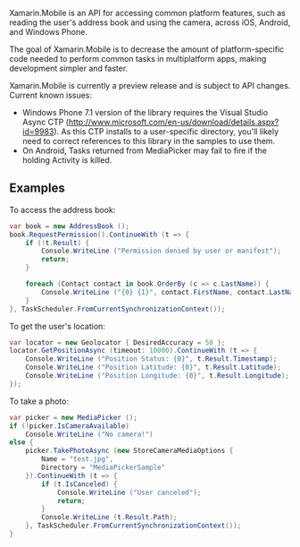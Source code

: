 Xamarin.Mobile is an API for accessing common platform features, such as
reading the user's address book and using the camera, across iOS,
Android, and Windows Phone.

The goal of Xamarin.Mobile is to decrease the amount of
platform-specific code needed to perform common tasks in multiplatform
apps, making development simpler and faster.

Xamarin.Mobile is currently a preview release and is subject to API
changes. Current known issues:

 - Windows Phone 7.1 version of the library requires the
 Visual Studio Async CTP (http://www.microsoft.com/en-us/download/details.aspx?id=9983).
 As this CTP installs to a user-specific directory, you'll likely need to
 correct references to this library in the samples to use them.
 - On Android, Tasks returned from MediaPicker may fail to fire if the
 holding Activity is killed.

## Examples

To access the address book:

```csharp
var book = new AddressBook ();
book.RequestPermission().ContinueWith (t => {
	if (!t.Result) {
		Console.WriteLine ("Permission denied by user or manifest");
		return;
	}

	foreach (Contact contact in book.OrderBy (c => c.LastName)) {
		Console.WriteLine ("{0} {1}", contact.FirstName, contact.LastName);
	}
}, TaskScheduler.FromCurrentSynchronizationContext());
```

To get the user's location:

```csharp
var locator = new Geolocator { DesiredAccuracy = 50 };
locator.GetPositionAsync (timeout: 10000).ContinueWith (t => {
	Console.WriteLine ("Position Status: {0}", t.Result.Timestamp);
	Console.WriteLine ("Position Latitude: {0}", t.Result.Latitude);
	Console.WriteLine ("Position Longitude: {0}", t.Result.Longitude);
});
```

To take a photo:

```csharp
var picker = new MediaPicker ();
if (!picker.IsCameraAvailable)
	Console.WriteLine ("No camera!")
else {
	picker.TakePhotoAsync (new StoreCameraMediaOptions {
		Name = "test.jpg",
		Directory = "MediaPickerSample"
	}).ContinueWith (t => {
		if (t.IsCanceled) {
			Console.WriteLine ("User canceled");
			return;
		}
		Console.WriteLine (t.Result.Path);
	}, TaskScheduler.FromCurrentSynchronizationContext());
}
```